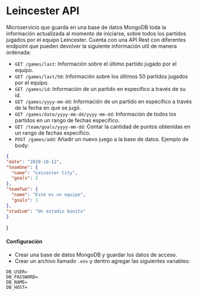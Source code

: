 # Leincester API

Microservicio que guarda en una base de datos MongoDB toda la información actualizada al momento de iniciarse, sobre todos los partidos jugados por el equipo Leincester.
Cuenta con una API Rest con diferentes endpoint que pueden devolver la siguiente información util de manera ordenada:
  - `GET /games/last`: Información sobre el último partido jugado por el equipo.
  - `GET /games/last/50`: Información sobre los últimos 50 partidos jugados por el equipo.
  - `GET /games/id`: Información de un partido en especifico a través de su id.
  - `GET /games/yyyy-mm-dd`: Información de un partido en especifico a través de la fecha en que se jugó.
  - `GET /games/date/yyyy-mm-dd/yyyy-mm-dd`: Información de todos los partidos en un rango de fechas especifico.
  - `GET /team/goals/yyyy-mm-dd`: Contar la cantidad de puntos obtenidas en un rango de fechas especifico.
  - `POST /games/add`: Añadir un nuevo juego a la base de datos. Ejemplo de body:
  ```JSON
{
  "date": "2020-10-12",
  "teamOne": {
    "name": "Leicester City",
    "goals": 2
  },
  "teamTwo": {
    "name": "Este es un equipo",
    "goals": 1
  },
  "stadium": "Un estadio bonito"
}
  ```
}

#### Configuración
  - Crear una base de datos MongoDB y guardar los datos de acceso.
  - Crear un archivo llamado `.env` y dentro agregar las siguientes variables:
```
DB_USER=
DB_PASSWORD=
DB_NAME=
DB_HOST=
```